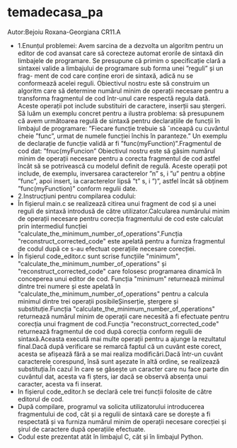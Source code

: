 # temadecasa_pa
Autor:Bejoiu Roxana-Georgiana
CR11.A
- 1.Enunțul problemei:
Avem sarcina de a dezvolta un algoritm pentru un editor de cod avansat care să corecteze automat erorile de sintaxă din limbajele de programare. Se presupune că primim o specificație clară a sintaxei valide a limbajului de programare sub forma unei ”reguli” și un frag- ment de cod care conține erori de sintaxă, adică nu se conformează acelei reguli.
Obiectivul nostru este să construim un algoritm care să determine numărul minim de operații necesare pentru a transforma fragmentul de cod într-unul care respectă regula dată. Aceste operații pot include substituiri de caractere, inserții sau ștergeri.
Să luăm un exemplu concret pentru a ilustra problema: să presupunem că avem următoarea regulă de sintaxă pentru declarațiile de funcții în limbajul de programare:
”Fiecare funcție trebuie să ˆınceapă cu cuvântul cheie ”func”, urmat de numele funcției închis în paranteze.” Un exemplu de declarație de funcție validă ar fi ”func(myFunction)”.Fragmentul de cod dat: ”fnuc(myFuncion”
Obiectivul nostru este să găsim numărul minim de operații necesare pentru a corecta fragmentul de cod astfel încât să se potrivească cu modelul definit de regulă. Aceste operații pot include, de exemplu, inversarea caracterelor ”n” s, i ”u” pentru a obține ”func”, apoi insert, ia caracterelor lipsă ”t” s, i ”)”, astfel încât să obținem ”func(myFunction)” conform regulii date.
- 2.Instrucțiuni pentru compilarea codului:
- În fișierul main.c se realizează citirea unui fragment de cod și a unei reguli de sintaxă introdusă de către utilizator.Calcularea numărului minim  de operații necesare pentru corecția fragmentului de cod este calculat prin intermediul funcției "calculate_the_minimum_number_of_operations".Funcția "reconstruct_corrected_code" este apelată pentru a furniza fragmentul de codul după ce s-au efectuat operațiile necesare corecției.
- În fișierul code_editor.c sunt scrise funcțiile "minimum", "calculate_the_minimum_number_of_operations" și "reconstruct_corrected_code" care folosesc programarea dinamică în conceperea unui editor de cod. Funcția "minimum" returnează minimul dintre trei numere și este apelată în "calculate_the_minimum_number_of_operations" pentru a calcula minimul dintre trei operații posibileȘinserție, ștergere și substituție.Funcția "calculate_the_minimum_number_of_operations" returnează numărul minim de operații care necesită a fi efectuate pentru corecția unui fragment de cod.Funcția "reconstruct_corrected_code" returnează fragmentul de cod după corecția conform regulii de sintaxă.Aceasta execută mai multe operații pentru a ajunge la rezultatul final.Dacă după verificare se remarcă faptul că un cuvânt este corect, acesta se afișează fără a se mai realiza modificări.Dacă într-un cuvânt caracterele corespund, însă sunt așezate în altă ordine, se realizează substituția.În cazul în care se găsește un caracter care nu face parte din cuvântul dat, acesta va fi șters, iar dacă se observă absența unui caracter, acesta va fi inserat.
- In fișierul code_editor.h se declară cele trei funcții folosite de către editorul de cod.
- După compilare, programul va solicita utilizatorului introducerea fragmentului de cod, cât și a regulii de sintaxă care se dorește a fi respectată și va furniza numărul minim de operații necesare corecției și șirul de caractere după operațiile efectuate.
- Codul este prezentat atât în limbajul C, cât și în limbajul Python.
